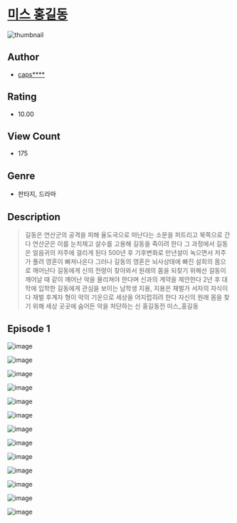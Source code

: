 # [미스 홍길동](https://comic.naver.com/challenge/list?titleId=811329)
![thumbnail](https://image-comic.pstatic.net/user_contents_data/challenge_comic/2023/05/25/307747/upload_7363722048413459044_480x623.jpeg)

## Author
- [caps****](https://comic.naver.com/artistTitle?id=307747)

## Rating
- 10.00

## View Count
- 175

## Genre
- 판타지, 드라마

## Description
> 길동은 연산군의 공격을 피해 율도국으로 떠난다는 소문을 퍼트리고 북쪽으로 간다 연산군은 이를 눈치채고 살수를 고용해 길동을 죽이려 한다 그 과정에서 길동은 얼음귀의 저주에 걸리게 된다 500년 후 기후변화로 만년설이 녹으면서 저주가 풀려 영혼이 빠져나온다 그러나 길동의 영혼은 뇌사상태에 빠진 설희의 몸으로 깨어난다 길동에게 신의 전령이 찾아와서 원래의 몸을 되찾기 위해선 길동이 깨어날 때 같이 깨어난 악을 물리쳐야 한다며 신과의 계약을 제안한다 2년 후 대학에 입학한 길동에게 관심을 보이는 남학생 지용, 지용은 재벌가 서자의 자식이다 재벌 후계자 형이 악의 기운으로 세상을 어지럽히려 한다 자신의 원래 몸을 찾기 위해 세상 곳곳에 숨어든 악을 처단하는 신 홍길동전 미스_홍길동


## Episode 1
![image](https://image-comic.pstatic.net/user_contents_data/challenge_comic/2023/05/25/307747/upload_3761460285621757236.jpeg)

![image](https://image-comic.pstatic.net/user_contents_data/challenge_comic/2023/05/25/307747/upload_7089335842073163361.jpeg)

![image](https://image-comic.pstatic.net/user_contents_data/challenge_comic/2023/05/25/307747/upload_3487251985587583289.jpeg)

![image](https://image-comic.pstatic.net/user_contents_data/challenge_comic/2023/05/25/307747/upload_7003155013495240759.jpeg)

![image](https://image-comic.pstatic.net/user_contents_data/challenge_comic/2023/05/25/307747/upload_7076672557091677798.jpeg)

![image](https://image-comic.pstatic.net/user_contents_data/challenge_comic/2023/05/25/307747/upload_3775197578899566691.jpeg)

![image](https://image-comic.pstatic.net/user_contents_data/challenge_comic/2023/05/25/307747/upload_4048798055214952502.jpeg)

![image](https://image-comic.pstatic.net/user_contents_data/challenge_comic/2023/05/25/307747/upload_7147266911573009457.jpeg)

![image](https://image-comic.pstatic.net/user_contents_data/challenge_comic/2023/05/25/307747/upload_3833466408103339110.jpeg)

![image](https://image-comic.pstatic.net/user_contents_data/challenge_comic/2023/05/25/307747/upload_7018407437953819492.jpeg)

![image](https://image-comic.pstatic.net/user_contents_data/challenge_comic/2023/05/25/307747/upload_3906980670328038498.jpeg)

![image](https://image-comic.pstatic.net/user_contents_data/challenge_comic/2023/05/25/307747/upload_3630804416130791222.jpeg)

![image](https://image-comic.pstatic.net/user_contents_data/challenge_comic/2023/05/25/307747/upload_3546133225534875190.jpeg)

